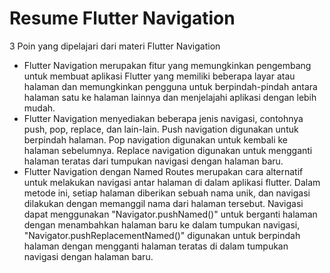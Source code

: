 # Resume Flutter Navigation

3 Poin yang dipelajari dari materi Flutter Navigation

- Flutter Navigation merupakan fitur yang memungkinkan pengembang untuk membuat aplikasi Flutter yang memiliki beberapa layar atau halaman dan memungkinkan pengguna untuk berpindah-pindah antara halaman satu ke halaman lainnya dan menjelajahi aplikasi dengan lebih mudah.
- Flutter Navigation menyediakan beberapa jenis navigasi, contohnya push, pop, replace, dan lain-lain. Push navigation digunakan untuk berpindah halaman. Pop navigation digunakan untuk kembali ke halaman sebelumnya. Replace navigation digunakan untuk mengganti halaman teratas dari tumpukan navigasi dengan halaman baru.
- Flutter Navigation dengan Named Routes merupakan cara alternatif untuk melakukan navigasi antar halaman di dalam aplikasi flutter. Dalam metode ini, setiap halaman diberikan sebuah nama unik, dan navigasi dilakukan dengan memanggil nama dari halaman tersebut. Navigasi dapat menggunakan "Navigator.pushNamed()" untuk berganti halaman dengan menambahkan halaman baru ke dalam tumpukan navigasi, "Navigator.pushReplacementNamed()" digunakan untuk berpindah halaman dengan mengganti halaman teratas di dalam tumpukan navigasi dengan halaman baru.
